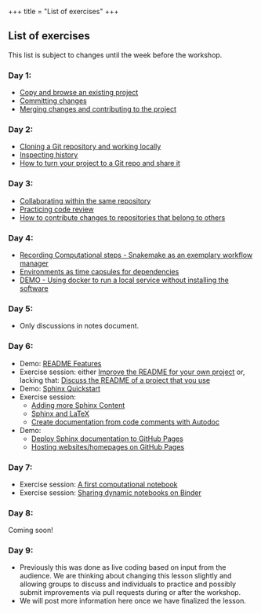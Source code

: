 +++
title = "List of exercises"
+++

## List of exercises

This list is subject to changes until the week before the workshop. 

### Day 1:
- [Copy and browse an existing project](https://coderefinery.github.io/git-intro/browsing/#exercise)
- [Committing changes](https://coderefinery.github.io/git-intro/commits/#exercise)
- [Merging changes and contributing to the project](https://coderefinery.github.io/git-intro/merging/#exercise)

### Day 2:
- [Cloning a Git repository and working locally](https://coderefinery.github.io/git-intro/local-workflow/#exercise)
- [Inspecting history](https://coderefinery.github.io/git-intro/archaeology/#exercise)
- [How to turn your project to a Git repo and share it](https://coderefinery.github.io/git-intro/sharing/#exercise)

### Day 3:
- [Collaborating within the same repository](https://coderefinery.github.io/git-collaborative/same-repository/#exercise)
- [Practicing code review](https://coderefinery.github.io/git-collaborative/code-review/#exercise)
- [How to contribute changes to repositories that belong to others](https://coderefinery.github.io/git-collaborative/forking-workflow/#exercise)

### Day 4: 
- [Recording Computational steps - Snakemake as an exemplary workflow manager](https://coderefinery.github.io/reproducible-research/workflow-management/#a-demo)
- [Environments as time capsules for dependencies](https://coderefinery.github.io/reproducible-research/dependencies/#exercise-demo)
- [DEMO - Using docker to run a local service without installing the software](https://coderefinery.github.io/reproducible-research/environments/#exercises)

### Day 5:
 - Only discussions in notes document.

### Day 6: 
- Demo: [README Features](https://coderefinery.github.io/documentation/writing-readme-files/#exercise-have-fun-testing-some-readme-features)
- Exercise session: either [Improve the README for your own project](https://coderefinery.github.io/documentation/writing-readme-files/#exercise-improve-the-readme-for-your-own-project) or, lacking that: [Discuss the README of a project that you use](https://coderefinery.github.io/documentation/writing-readme-files/#exercise-discuss-the-readme-of-a-project-that-you-use) 
- Demo: [Sphinx Quickstart](https://coderefinery.github.io/documentation/sphinx/#exercise-sphinx-quickstart)
- Exercise session: 
  - [Adding more Sphinx Content](https://coderefinery.github.io/documentation/sphinx/#exercise-adding-more-sphinx-content) 
  - [Sphinx and LaTeX](https://coderefinery.github.io/documentation/sphinx/#exercise-sphinx-and-latex) 
  - [Create documentation from code comments with Autodoc](https://coderefinery.github.io/documentation/sphinx/#exercise-sphinx-autodoc)
- Demo:
  - [Deploy Sphinx documentation to GitHub Pages](https://coderefinery.github.io/documentation/gh_workflow/#exercise-deploy-sphinx-documentation-to-github-pages)
  - [Hosting websites/homepages on GitHub Pages](https://coderefinery.github.io/documentation/gh-pages/#hosting-websites-homepages-on-github-pages)   

### Day 7: 
 - Exercise session: [A first computational notebook](https://coderefinery.github.io/jupyter/first-notebook/#an-example-computational-notebook)
 - Exercise session: [Sharing dynamic notebooks on Binder](https://coderefinery.github.io/jupyter/sharing/#sharing-dynamic-notebooks-on-binder)
 
### Day 8:
Coming soon!

### Day 9:
- Previously this was done as live coding based on input from the audience. We
  are thinking about changing this lesson slightly and allowing groups to
  discuss and individuals to practice and possibly submit improvements via pull
  requests during or after the workshop.
- We will post more information here once we have finalized the lesson.
